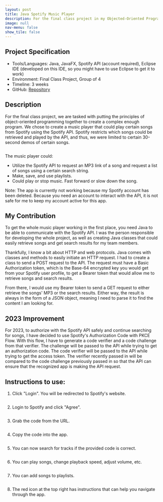 ```yaml
---
layout: post
title: Java Spotify Music Player
description: For the final class project in my Objected-Oriented Programming class, my team and I chose to create a Spotify Music player, which can request music demos from the Spotify API and play them.
image: null
nav-menu: false
show_tile: false
---
```


## Project Specification
<ul>
  <li>Tools/Languages: Java, JavaFX, Spotify API (account required), Eclipse IDE (developed on this IDE, so you might have to use Eclipse to get it to work)</li>
  <li>Environment: Final Class Project, Group of 4</li>
  <li>Timeline: 3 weeks</li>
  <li>GitHub: <a href="https://github.com/namdo1225/Java_Spotify_Player">Repository</a></li>
</ul>

## Description

For the final class project, we are tasked with putting the principles of object-oriented programming together to create a complex enough program. We chose to create a music player that could play certain songs from Spotify using the Spotify API. Spotify restricts which songs could be retrieved and played by the API, and thus, we were limited to certain 30-second demos of certain songs.

<img src="{% link images/projects_media/20230526_demospotify/00_login.png %}" alt="" data-position="center center" />

The music player could:
<ul>
  <li>Utilize the Spotify API to request an MP3 link of a song and request a list of songs using a certain search string.</li>
  <li>Make, save, and use playlists.</li>
  <li>Could play or stop music. Fast forward or slow down the song.</li>
</ul>

Note: The app is currently not working because my Spotify account has been deleted. Because you need an account to interact with the API, it is not safe for me to keep my account active for this app.

## My Contribution

To get the whole music player working in the first place, you need Java to be able to communicate with the Spotify API. I was the person responsible for developing the whole project, as well as creating Java classes that could easily retrieve songs and get search results for my team members.

Thankfully, I know a bit about HTTP and web protocols. Java comes with classes and methods to easily initiate an HTTP request. I had to create a class to send a POST request to the API. The request must have a Basic Authorization token, which is the Base-64 encrypted key you would get from your Spotify user profile, to get a Bearer token that would allow me to retrieve songs and search results. 

From there, I would use my Bearer token to send a GET request to either retrieve the songs' MP3 or the search results. Either way, the result is always in the form of a JSON object, meaning I need to parse it to find the content I am looking for.

## 2023 Improvement

For 2023, to authorize with the Spotify API safely and continue searching for songs, I have decided to use Spotify's Authorization Code with PKCE Flow. With this flow, I have to generate a code verifier and a code challenge from that verifier. The challenge will be passed to the API while trying to get an authorization code. The code verifier will be passed to the API while trying to get the access token. The verifier recently passed in will be compared to the code challenge previously passed in so that the API can ensure that the recognized app is making the API request.

## Instructions to use:

1) Click "Login". You will be redirected to Spotify's website.

<img src="{% link images/projects_media/20230526_demospotify/00_login.png %}" alt="" data-position="center center" />

2) Login to Spotify and click "Agree".

<img src="{% link images/projects_media/20230526_demospotify/01_agree.png %}" alt="" data-position="center center" />

3) Grab the code from the URL.

<img src="{% link images/projects_media/20230526_demospotify/02_code.png %}" alt="" data-position="center center" />

4) Copy the code into the app.

<img src="{% link images/projects_media/20230526_demospotify/03_copy.png %}" alt="" data-position="center center" />

5) You can now search for tracks if the provided code is correct.

<img src="{% link images/projects_media/20230526_demospotify/04_search.png %}" alt="" data-position="center center" />

6) You can play songs, change playback speed, adjust volume, etc.

<img src="{% link images/projects_media/20230526_demospotify/05_play.png %}" alt="" data-position="center center" />

7) You can add songs to playlists.

<img src="{% link images/projects_media/20230526_demospotify/06_playlist.png %}" alt="" data-position="center center" />

8) The red icon at the top right has instructions that can help you navigate through the app.

<img src="{% link images/projects_media/20230526_demospotify/07_instruction.png %}" alt="" data-position="center center" />
